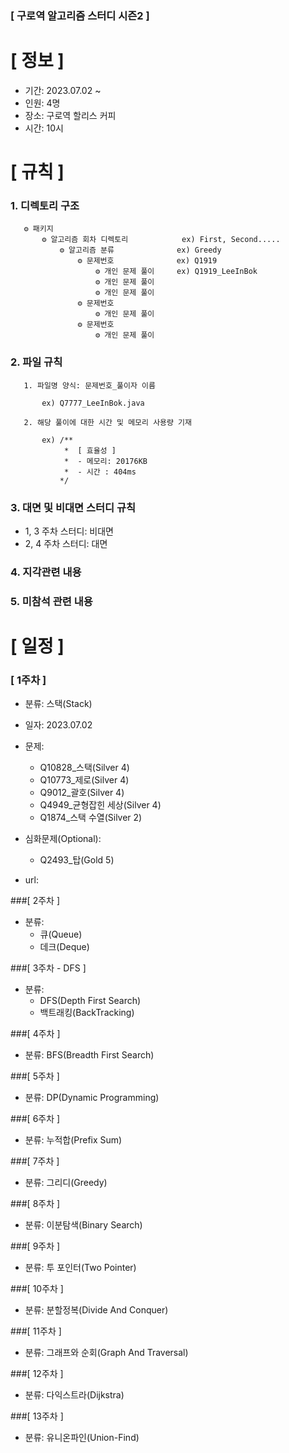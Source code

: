 ### [ 구로역 알고리즘 스터디 시즌2 ]

# **[ 정보 ]**

- 기간: 2023.07.02 ~ 
- 인원: 4명
- 장소: 구로역 할리스 커피
- 시간: 10시

# **[ 규칙 ]**
### **1. 디렉토리 구조**
   
       ⚙︎ 패키지
           ⚙︎ 알고리즘 회차 디렉토리            ex) First, Second.....
               ⚙︎ 알고리즘 분류              ex) Greedy
                   ⚙︎ 문제번호              ex) Q1919
                       ⚙︎ 개인 문제 풀이     ex) Q1919_LeeInBok
                       ⚙︎ 개인 문제 풀이
                       ⚙︎ 개인 문제 풀이
                   ⚙︎ 문제번호  
                       ⚙︎ 개인 문제 풀이
                   ⚙︎ 문제번호
                       ⚙︎ 개인 문제 풀이


### **2. 파일 규칙**

       1. 파일명 양식: 문제번호_풀이자 이름
   
           ex) Q7777_LeeInBok.java

       2. 해당 풀이에 대한 시간 및 메모리 사용량 기재
           
           ex) /**
                *  [ 효율성 ]
                *  - 메모리: 20176KB
                *  - 시간 : 404ms
               */

### **3. 대면 및 비대면 스터디 규칙**
  - 1, 3 주차 스터디: 비대면
  - 2, 4 주차 스터디: 대면

### **4. 지각관련 내용**

### **5. 미참석 관련 내용**

# **[ 일정 ]**
### [ 1주차 ]
- 분류: 스택(Stack)
- 일자: 2023.07.02
- 문제: 
    - Q10828_스택(Silver 4)
    - Q10773_제로(Silver 4)
    - Q9012_괄호(Silver 4)
    - Q4949_균형잡힌 세상(Silver 4)
    - Q1874_스택 수열(Silver 2)
    
- 심화문제(Optional):
    - Q2493_탑(Gold 5)

- url: 

###[ 2주차 ]
- 분류:
    - 큐(Queue)
    - 데크(Deque) 

###[ 3주차 - DFS ]
- 분류:
    - DFS(Depth First Search)
    - 백트래킹(BackTracking)

###[ 4주차 ]
- 분류: BFS(Breadth First Search)

###[ 5주차 ]
- 분류: DP(Dynamic Programming)

###[ 6주차 ]
- 분류: 누적합(Prefix Sum) 

###[ 7주차 ]
- 분류: 그리디(Greedy)

###[ 8주차 ]
- 분류: 이분탐색(Binary Search)

###[ 9주차 ]
- 분류: 투 포인터(Two Pointer)

###[ 10주차 ]
- 분류: 분할정복(Divide And Conquer) 

###[ 11주차 ]
- 분류: 그래프와 순회(Graph And Traversal)

###[ 12주차 ]
- 분류: 다익스트라(Dijkstra)

###[ 13주차 ]
- 분류: 유니온파인(Union-Find)

